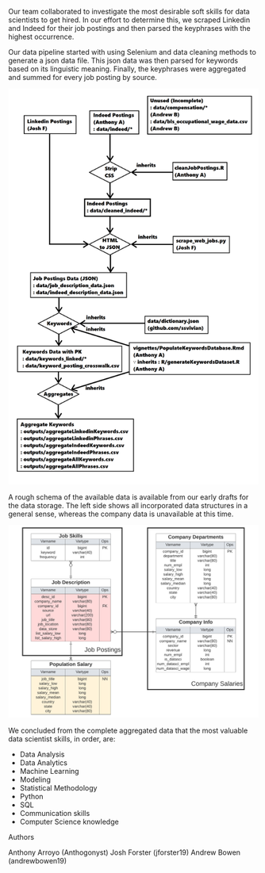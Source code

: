 Our team collaborated to investigate the most desirable soft skills for data scientists to get hired.
In our effort to determine this, we scraped Linkedin and Indeed for their job postings and then parsed the keyphrases with the highest occurrence.

Our data pipeline started with using Selenium and data cleaning methods to generate a json data file.
This json data was then parsed for keywords based on its linguistic meaning.
Finally, the keyphrases were aggregated and summed for every job posting by source.

![The flowchart depicts three major steps for data cleaning, parsing the keywords, and aggregating it all together.](./docs/img/Database_flowchart.png)

A rough schema of the available data is available from our early drafts for the data storage.
The left side shows all incorporated data structures in a general sense, whereas the company data is unavailable at this time.

![The ER diagram depicts two major categories, the job postings and companies. The job postings data is available and is two tables, the job description and the keywords.](./docs/img/Database_draft_221013.png)

We concluded from the complete aggregated data that the most valuable data scientist skills, in order, are:
  - Data Analysis
  - Data Analytics
  - Machine Learning
  - Modeling
  - Statistical Methodology
  - Python
  - SQL
  - Communication skills
  - Computer Science knowledge


Authors

Anthony Arroyo (Anthogonyst)
Josh Forster (jforster19)
Andrew Bowen (andrewbowen19)

